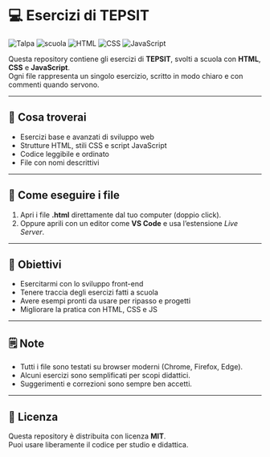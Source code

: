# 💻 Esercizi di TEPSIT

![Talpa](https://img.shields.io/badge/Talpa-🐾%20online-green)
![scuola](https://img.shields.io/badge/scuola-IIS%20F.Corni-red)
![HTML](https://img.shields.io/badge/HTML-FF5722?logo=html5&logoColor=white)
![CSS](https://img.shields.io/badge/CSS-264DE4?logo=css&logoColor=white)
![JavaScript](https://img.shields.io/badge/JavaScript-F7DF1E?logo=javascript&logoColor=black)

Questa repository contiene gli esercizi di **TEPSIT**, svolti a scuola con **HTML**, **CSS** e **JavaScript**.  
Ogni file rappresenta un singolo esercizio, scritto in modo chiaro e con commenti quando servono.

---

## 🧠 Cosa troverai

- Esercizi base e avanzati di sviluppo web
- Strutture HTML, stili CSS e script JavaScript
- Codice leggibile e ordinato
- File con nomi descrittivi

---

## 🚀 Come eseguire i file

1. Apri i file **.html** direttamente dal tuo computer (doppio click).
2. Oppure aprili con un editor come **VS Code** e usa l’estensione _Live Server_.

---

## 📌 Obiettivi

- Esercitarmi con lo sviluppo front-end
- Tenere traccia degli esercizi fatti a scuola
- Avere esempi pronti da usare per ripasso e progetti
- Migliorare la pratica con HTML, CSS e JS

---

## 🗒️ Note

- Tutti i file sono testati su browser moderni (Chrome, Firefox, Edge).
- Alcuni esercizi sono semplificati per scopi didattici.
- Suggerimenti e correzioni sono sempre ben accetti.

---

## 📎 Licenza

Questa repository è distribuita con licenza **MIT**.  
Puoi usare liberamente il codice per studio e didattica.
